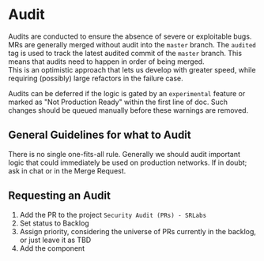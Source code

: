 # Audit

Audits are conducted to ensure the absence of severe or exploitable bugs. MRs are generally merged without audit into the `master` branch. The `audited` tag is used to track the latest audited commit of the `master` branch. This means that audits need to happen in order of being merged.  
This is an optimistic approach that lets us develop with greater speed, while requiring (possibly) large refactors in the failure case.

Audits can be deferred if the logic is gated by an `experimental` feature or marked as "Not Production Ready" within the first line of doc. Such changes should be queued manually before these warnings are removed.

## General Guidelines for what to Audit

There is no single one-fits-all rule. Generally we should audit important logic that could immediately be used on production networks. If in doubt; ask in chat or in the Merge Request.

## Requesting an Audit

1. Add the PR to the project `Security Audit (PRs) - SRLabs`
1. Set status to Backlog
1. Assign priority, considering the universe of PRs currently in the backlog, or just leave it as TBD
1. Add the component
